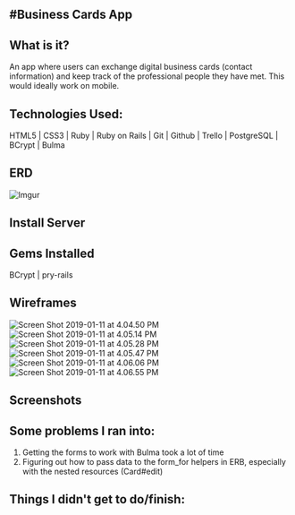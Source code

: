 #Business Cards App
-------
## What is it?
An app where users can exchange digital business cards (contact information) and keep track of the professional people they have met.  This would ideally work on mobile.

## Technologies Used:
HTML5 | CSS3 | Ruby | Ruby on Rails | Git | Github | Trello | PostgreSQL | BCrypt | Bulma

## ERD
![Imgur](https://i.imgur.com/9sYxyl5.jpg)

## Install Server

## Gems Installed
BCrypt | pry-rails

## Wireframes
![Screen Shot 2019-01-11 at 4.04.50 PM](https://i.imgur.com/RBK9200.png)
![Screen Shot 2019-01-11 at 4.05.14 PM](https://i.imgur.com/AiCFkck.png)
![Screen Shot 2019-01-11 at 4.05.28 PM](https://i.imgur.com/Qf3QrGP.png)
![Screen Shot 2019-01-11 at 4.05.47 PM](https://i.imgur.com/4fKq3fV.png)
![Screen Shot 2019-01-11 at 4.06.06 PM](https://i.imgur.com/FWluL7J.png)
![Screen Shot 2019-01-11 at 4.06.55 PM](https://i.imgur.com/kydeHft.png)

## Screenshots

## Some problems I ran into:
1. Getting the forms to work with Bulma took a lot of time
2. Figuring out how to pass data to the form_for helpers in ERB, especially with the nested resources (Card#edit)

## Things I didn't get to do/finish: